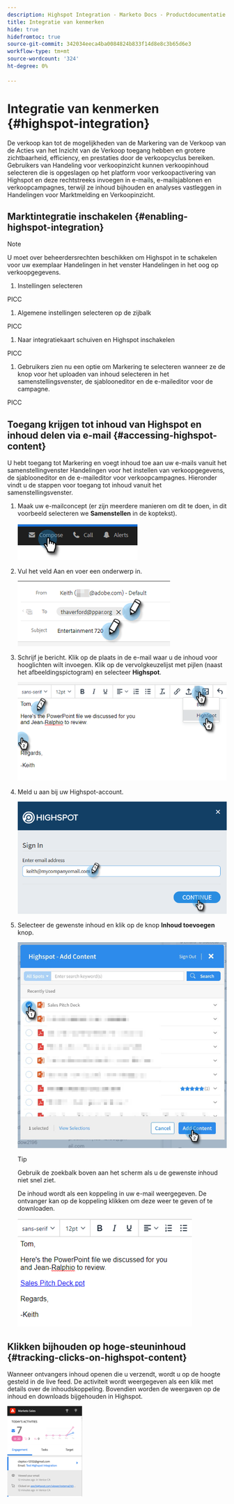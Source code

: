 ```yaml
---
description: Highspot Integration - Marketo Docs - Productdocumentatie
title: Integratie van kenmerken
hide: true
hidefromtoc: true
source-git-commit: 342034eeca4ba0084824b833f14d8e8c3b65d6e3
workflow-type: tm+mt
source-wordcount: '324'
ht-degree: 0%

---
```


# Integratie van kenmerken {#highspot-integration}

De verkoop kan tot de mogelijkheden van de Markering van de Verkoop van de Acties van het Inzicht van de Verkoop toegang hebben en grotere zichtbaarheid, efficiency, en prestaties door de verkoopcyclus bereiken. Gebruikers van Handeling voor verkoopinzicht kunnen verkoopinhoud selecteren die is opgeslagen op het platform voor verkoopactivering van Highspot en deze rechtstreeks invoegen in e-mails, e-mailsjablonen en verkoopcampagnes, terwijl ze inhoud bijhouden en analyses vastleggen in Handelingen voor Marktmelding en Verkoopinzicht.

## Marktintegratie inschakelen {#enabling-highspot-integration}

>[!NOTE]
>
>U moet over beheerdersrechten beschikken om Highspot in te schakelen voor uw exemplaar Handelingen in het venster Handelingen in het oog op verkoopgegevens.

1. Instellingen selecteren

PICC

1. Algemene instellingen selecteren op de zijbalk

PICC

1. Naar integratiekaart schuiven en Highspot inschakelen

PICC

1. Gebruikers zien nu een optie om Markering te selecteren wanneer ze de knop voor het uploaden van inhoud selecteren in het samenstellingsvenster, de sjablooneditor en de e-maileditor voor de campagne.

PICC

## Toegang krijgen tot inhoud van Highspot en inhoud delen via e-mail {#accessing-highspot-content}

U hebt toegang tot Markering en voegt inhoud toe aan uw e-mails vanuit het samenstellingvenster Handelingen voor het instellen van verkoopgegevens, de sjablooneditor en de e-maileditor voor verkoopcampagnes. Hieronder vindt u de stappen voor toegang tot inhoud vanuit het samenstellingsvenster.

1. Maak uw e-mailconcept (er zijn meerdere manieren om dit te doen, in dit voorbeeld selecteren we **Samenstellen** in de koptekst).

   ![](assets/highspot-integration-5.png)

1. Vul het veld Aan en voer een onderwerp in.

   ![](assets/highspot-integration-6.png)

1. Schrijf je bericht. Klik op de plaats in de e-mail waar u de inhoud voor hooglichten wilt invoegen. Klik op de vervolgkeuzelijst met pijlen (naast het afbeeldingspictogram) en selecteer **Highspot**.

   ![](assets/highspot-integration-7.png)

1. Meld u aan bij uw Highspot-account.

   ![](assets/highspot-integration-8.png)

1. Selecteer de gewenste inhoud en klik op de knop **Inhoud toevoegen** knop.

   ![](assets/highspot-integration-9.png)

   >[!TIP]
   >
   >Gebruik de zoekbalk boven aan het scherm als u de gewenste inhoud niet snel ziet.

   De inhoud wordt als een koppeling in uw e-mail weergegeven. De ontvanger kan op de koppeling klikken om deze weer te geven of te downloaden.

   ![](assets/highspot-integration-10.png)

## Klikken bijhouden op hoge-steuninhoud {#tracking-clicks-on-highspot-content}

Wanneer ontvangers inhoud openen die u verzendt, wordt u op de hoogte gesteld in de live feed. De activiteit wordt weergegeven als een klik met details over de inhoudskoppeling. Bovendien worden de weergaven op de inhoud en downloads bijgehouden in Highspot.

![](assets/highspot-integration-11.png)
